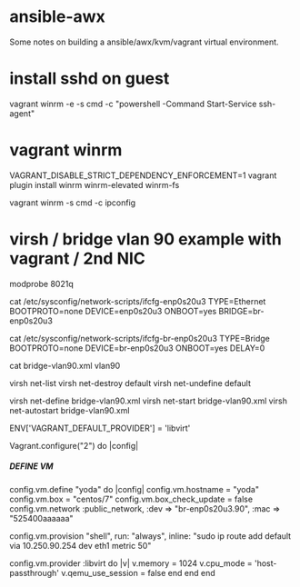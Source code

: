 # ansible-awx

Some notes on building a ansible/awx/kvm/vagrant virtual environment.



# install sshd on guest
vagrant winrm -e -s cmd -c "powershell -Command Start-Service ssh-agent"

#  vagrant winrm
VAGRANT_DISABLE_STRICT_DEPENDENCY_ENFORCEMENT=1 vagrant plugin install winrm winrm-elevated winrm-fs

vagrant winrm -s cmd -c ipconfig

# virsh / bridge vlan 90 example with vagrant / 2nd NIC
modprobe 8021q

cat /etc/sysconfig/network-scripts/ifcfg-enp0s20u3 
TYPE=Ethernet
BOOTPROTO=none
DEVICE=enp0s20u3
ONBOOT=yes
BRIDGE=br-enp0s20u3

cat /etc/sysconfig/network-scripts/ifcfg-br-enp0s20u3 
TYPE=Bridge
BOOTPROTO=none
DEVICE=br-enp0s20u3
ONBOOT=yes
DELAY=0

cat bridge-vlan90.xml
<network>
  <name>vlan90</name>
  <forward mode='bridge'/>
  <bridge name='br-enp0s20u3.90' />
</network>

virsh net-list
virsh net-destroy default
virsh net-undefine default

virsh net-define bridge-vlan90.xml
virsh net-start bridge-vlan90.xml
virsh net-autostart bridge-vlan90.xml

ENV['VAGRANT_DEFAULT_PROVIDER'] = 'libvirt'

Vagrant.configure("2") do |config|
  ##### DEFINE VM #####
  config.vm.define "yoda" do |config|
  config.vm.hostname = "yoda"
  config.vm.box = "centos/7"
  config.vm.box_check_update = false
  config.vm.network :public_network,  :dev => "br-enp0s20u3.90", :mac => "525400aaaaaa"

  config.vm.provision "shell",
    run: "always",
    inline: "sudo ip route add default via 10.250.90.254 dev eth1 metric 50"

  config.vm.provider :libvirt do |v|
    v.memory = 1024
    v.cpu_mode = 'host-passthrough'
    v.qemu_use_session = false
    end
  end
end





